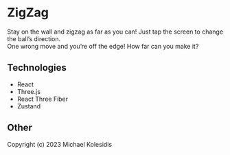 # ZigZag

Stay on the wall and zigzag as far as you can!
Just tap the screen to change the ball’s direction.  
One wrong move and you’re off the edge!
How far can you make it?

## Technologies

- React
- Three.js
- React Three Fiber
- Zustand

## Other

Copyright (c) 2023 Michael Kolesidis  
